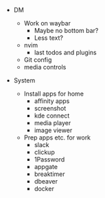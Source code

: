  - DM
   - Work on waybar
     - Maybe no bottom bar?
     - Less text?
   - nvim
     - last todos and plugins
   - Git config
   - media controls

- System
  - Install apps for home
    - affinity apps
    - screenshot
    - kde connect
    - media player
    - image viewer
  - Prep apps etc. for work
    - slack
    - clickup
    - 1Password
    - appgate
    - breaktimer
    - dbeaver
    - docker
